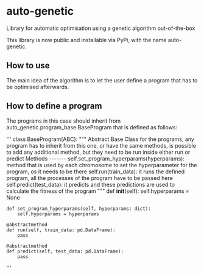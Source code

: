 # auto-genetic
Library for automatic optimisation using a genetic algorithm  out-of-the-box

This library is now public and installable via PyPi, with the name auto-genetic.

## How to use 
The main idea of the algorithm is to let the user define a program that has to be optimised afterwards.

## How to define a program
The programs in this case should inherit from auto_genetic.program_base.BaseProgram that is defined as follows:

'''
class BaseProgram(ABC):
    """
    Abstract Base Class for the programs, any program has to inherit from this one, or have the same methods, is
    possible to add any additional method, but they need to be run inside either run or predict
    Methods
    -------
    self.set_program_hyperparams(hyperparams): method that is used by each chromosome to set the hyperparameter for
                                               the program, os it needs to be there
    self.run(train_data): it runs the defined program, all the processes of the program have to be passed here
    self.predict(test_data): it predicts and these predictions are used to calculate the fitness of the program
    """
    def __init__(self):
        self.hyperparams = None

    def set_program_hyperparams(self, hyperparams: dict):
        self.hyperparams = hyperparams

    @abstractmethod
    def run(self, train_data: pd.DataFrame):
        pass

    @abstractmethod
    def predict(self, test_data: pd.DataFrame):
        pass

'''
